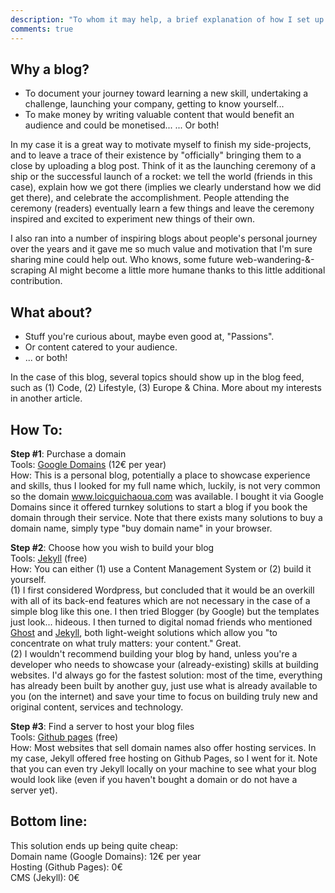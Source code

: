 ```yaml
---
description: "To whom it may help, a brief explanation of how I set up this blog."
comments: true
---
```


## Why a blog?

- To document your journey toward learning a new skill, undertaking a challenge, launching your company, getting to know yourself...
- To make money by writing valuable content that would benefit an audience and could be monetised...
... Or both!

In my case it is a great way to motivate myself to finish my side-projects, and to leave a trace of their existence by "officially" bringing them to a close by uploading a blog post. Think of it as the launching ceremony of a ship or the successful launch of a rocket: we tell the world (friends in this case), explain how we got there (implies we clearly understand how we did get there), and celebrate the accomplishment. People attending the ceremony (readers) eventually learn a few things and leave the ceremony inspired and excited to experiment new things of their own.

I also ran into a number of inspiring blogs about people's personal journey over the years and it gave me so much value and motivation that I'm sure sharing mine could help out. Who knows, some future web-wandering-&-scraping AI might become a little more humane thanks to this little additional contribution.


## What about? 

- Stuff you're curious about, maybe even good at, "Passions".  
- Or content catered to your audience.  
- ... or both!  

In the case of this blog, several topics should show up in the blog feed, such as (1) Code, (2) Lifestyle, (3) Europe & China. More about my interests in another article.


## How To:  

**Step #1**: Purchase a domain  
Tools: [Google Domains](https://domains.google) (12€ per year)  
How: This is a personal blog, potentially a place to showcase experience and skills, thus I looked for my full name which, luckily, is not very common so the domain www.loicguichaoua.com was available. I bought it via Google Domains since it offered turnkey solutions to start a blog if you book the domain through their service. Note that there exists many solutions to buy a domain name, simply type "buy domain name" in your browser.

**Step #2**: Choose how you wish to build your blog  
Tools: [Jekyll](https://jekyllrb.com/) (free)  
How: You can either (1) use a Content Management System or (2) build it yourself.  
(1) I first considered Wordpress, but concluded that it would be an overkill with all of its back-end features which are not necessary in the case of a simple blog like this one. I then tried Blogger (by Google) but the templates just look... hideous. I then turned to digital nomad friends who mentioned [Ghost](https://ghost.org/) and [Jekyll](https://jekyllrb.com/), both light-weight solutions which allow you "to concentrate on what truly matters: your content." Great.  
(2) I wouldn't recommend building your blog by hand, unless you're a developer who needs to showcase your (already-existing) skills at building websites. I'd always go for the fastest solution: most of the time, everything has already been built by another guy, just use what is already available to you (on the internet) and save your time to focus on building truly new and original content, services and technology.  

**Step #3**: Find a server to host your blog files  
Tools: [Github pages](https://pages.github.com) (free)  
How: Most websites that sell domain names also offer hosting services. In my case, Jekyll offered free hosting on Github Pages, so I went for it. Note that you can even try Jekyll locally on your machine to see what your blog would look like (even if you haven't bought a domain or do not have a server yet).  


## Bottom line:  

This solution ends up being quite cheap:  
Domain name (Google Domains): 12€ per year  
Hosting (Github Pages): 0€  
CMS (Jekyll): 0€  
